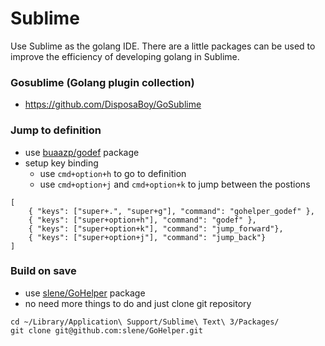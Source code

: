 # Sublime

Use Sublime as the golang IDE. There are a little packages can be used to improve the efficiency of developing golang in Sublime.
### Gosublime (Golang plugin collection)
- https://github.com/DisposaBoy/GoSublime

### Jump to definition
- use [buaazp/godef](https://github.com/buaazp/Godef) package
- setup key binding
    - use `cmd+option+h` to go to definition
    - use `cmd+option+j` and `cmd+option+k` to jump between the postions 

```
[
    { "keys": ["super+.", "super+g"], "command": "gohelper_godef" },
    { "keys": ["super+option+h"], "command": "godef" },
    { "keys": ["super+option+k"], "command": "jump_forward"},
    { "keys": ["super+option+j"], "command": "jump_back"}
]
```

### Build on save
- use [slene/GoHelper](https://github.com/slene/GoHelper) package
- no need more things to do and just clone git repository
```
cd ~/Library/Application\ Support/Sublime\ Text\ 3/Packages/
git clone git@github.com:slene/GoHelper.git
```